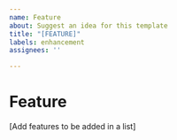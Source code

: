 ```yaml
---
name: Feature
about: Suggest an idea for this template
title: "[FEATURE]"
labels: enhancement
assignees: ''

---
```


# Feature

[Add features to be added in a list]
